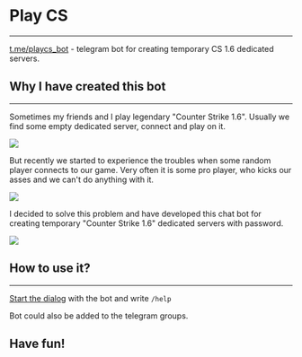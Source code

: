 # Play CS

---
[t.me/playcs_bot](https://t.me/playcs_bot) - telegram bot for creating temporary CS 1.6 dedicated servers.

## Why I have created this bot

---
Sometimes my friends and I play legendary "Counter Strike 1.6".
Usually we find some empty dedicated server, connect and play on it.

![](https://tlgrm.eu/_/stickers/4dd/300/4dd300fd-0a89-3f3d-ac53-8ec93976495e/192/29.webp)

But recently we started to experience the troubles when some random player connects to our game.
Very often it is some pro player, who kicks our asses and we can't do anything with it.

![](https://tlgrm.eu/_/stickers/4dd/300/4dd300fd-0a89-3f3d-ac53-8ec93976495e/192/5.webp)

I decided to solve this problem and have developed this chat bot for creating temporary
"Counter Strike 1.6" dedicated servers with password.

![](https://tlgrm.eu/_/stickers/4dd/300/4dd300fd-0a89-3f3d-ac53-8ec93976495e/192/115.webp)

## How to use it?

---
[Start the dialog](https://t.me/playcs_bot) with the bot and write `/help`

Bot could also be added to the telegram groups.

## Have fun!
